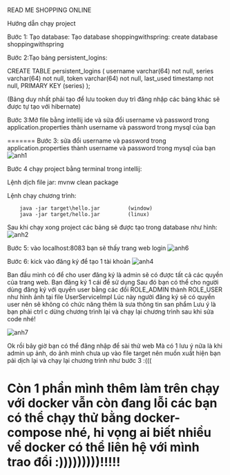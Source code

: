 READ ME
SHOPPING ONLINE


Hướng dẫn chạy project

Bước 1: Tạo database:
Tạo database shoppingwithspring:
        create database shoppingwithspring
        
Bước 2:Tạo bảng persistent_logins:

CREATE TABLE persistent_logins (
    username varchar(64) not null,
    series varchar(64) not null,
    token varchar(64) not null,
    last_used timestamp not null,
    PRIMARY KEY (series)
);

(Bảng duy nhất phải tạo để lưu tooken duy trì đăng nhập các bảng khác sẽ được tự tạo với hibernate)


Bước 3:Mở file bằng intellij ide và  sửa đổi username và password trong application.properties thành username và password trong mysql của bạn

=======
Bước 3: sửa đổi username và password trong application.properties thành username và password trong mysql của bạn
![anh1](https://github.com/matdieuhau999/crud/blob/master/5/picture/anh1.png)

Bước 4 chạy project bằng terminal trong intellij:

Lệnh dịch file jar:
        mvnw clean package

Lệnh chạy chương trình:

        java -jar target\hello.jar         (window)
        java -jar target/hello.jar         (linux)
        
        
Sau khi chạy xong project các bảng sẽ được tạo trong database như hình:
![anh2](https://github.com/matdieuhau999/crud/blob/master/5/picture/anh2.png)

Bước 5: vào localhost:8083 bạn sẽ thấy trang web login 
![anh6](https://github.com/matdieuhau999/crud/blob/master/5/picture/anh6.png)


Bước 6: kick vào đăng ký để tạo 1 tài khoản
![anh4](https://github.com/matdieuhau999/crud/blob/master/5/picture/anh3.png)

Ban đầu mình có để cho user đăng ký là admin sẽ có được tất cả các quyền của trang web. Bạn đăng ký 1 cái để sử dụng
Sau đó bạn có thể cho người dùng đăng ký với quyền user bằng các đổi ROLE_ADMIN thành ROLE_USER như hình ảnh tại file UserServiceImpl
Lúc này người đăng ký sẽ có quyền user nên sẽ không có chức năng thêm là sưa thông tin san phẩm
Lưu ý  là bạn phải ctrl c dừng chương trình lại và chạy lại chương trình sau khi sửa code nhé!

![anh7](https://github.com/matdieuhau999/crud/blob/master/5/picture/anh5.png)

Ok rồi bây giờ bạn có thể đăng nhập để sài thử web
Mà có 1 lưu ý nữa là khi admin up ảnh, do ảnh mình chưa up vào file target nên muốn xuất hiện bạn pải dịch lại và chạy lại chương trình như bước 3 :(((


Còn 1 phần mình thêm làm trên chạy với docker vẫn còn đang lỗi các bạn có thể chạy thử bằng docker-compose nhé, hi vọng ai biết nhiều về docker có thể liên hệ với mình trao đổi :)))))))))!!!!!
=======

